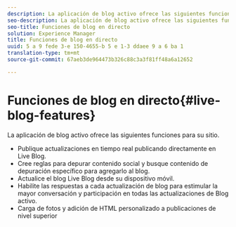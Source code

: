 ```yaml
---
description: La aplicación de blog activo ofrece las siguientes funciones para su sitio.
seo-description: La aplicación de blog activo ofrece las siguientes funciones para su sitio.
seo-title: Funciones de blog en directo
solution: Experience Manager
title: Funciones de blog en directo
uuid: 5 a 9 fede 3-e 150-4655-b 5 e 1-3 ddaee 9 a 6 ba 1
translation-type: tm+mt
source-git-commit: 67aeb3de964473b326c88c3a3f81ff48a6a12652

---
```



# Funciones de blog en directo{#live-blog-features}

La aplicación de blog activo ofrece las siguientes funciones para su sitio.



* Publique actualizaciones en tiempo real publicando directamente en Live Blog.
* Cree reglas para depurar contenido social y busque contenido de depuración específico para agregarlo al blog.
* Actualice el blog Live Blog desde su dispositivo móvil.
* Habilite las respuestas a cada actualización de blog para estimular la mayor conversación y participación en todas las actualizaciones de Blog activo.
* Carga de fotos y adición de HTML personalizado a publicaciones de nivel superior

